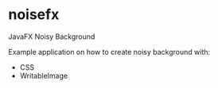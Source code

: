 # noisefx
JavaFX Noisy Background

Example application on how to create noisy background with:
* CSS
* WritableImage
